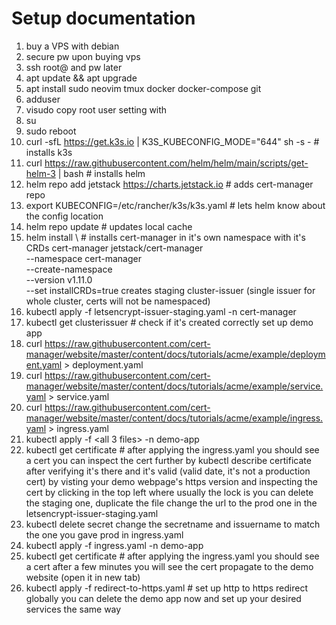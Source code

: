 # Setup documentation

1. buy a VPS with debian
2. secure pw upon buying vps
3. ssh root@<ip in email> and pw later
4. apt update && apt upgrade
5. apt install sudo neovim tmux docker docker-compose git
6. adduser <username>
7. visudo copy root user setting with <username>
8. su <username>
9. sudo reboot
10. curl -sfL https://get.k3s.io | K3S_KUBECONFIG_MODE="644" sh -s - # installs k3s
11. curl https://raw.githubusercontent.com/helm/helm/main/scripts/get-helm-3 | bash # installs helm
12. helm repo add jetstack https://charts.jetstack.io # adds cert-manager repo
13. export KUBECONFIG=/etc/rancher/k3s/k3s.yaml # lets helm know about the config location
14. helm repo update # updates local cache
15. helm install \ # installs cert-manager in it's own namespace with it's CRDs
  cert-manager jetstack/cert-manager \
  --namespace cert-manager \
  --create-namespace \
  --version v1.11.0 \
  --set installCRDs=true
creates staging cluster-issuer (single issuer for whole cluster, certs will not be namespaced)
16. kubectl apply -f letsencrypt-issuer-staging.yaml -n cert-manager
17. kubectl get clusterissuer # check if it's created correctly
set up demo app
18. curl  https://raw.githubusercontent.com/cert-manager/website/master/content/docs/tutorials/acme/example/deployment.yaml > deployment.yaml
19. curl https://raw.githubusercontent.com/cert-manager/website/master/content/docs/tutorials/acme/example/service.yaml > service.yaml
20. curl https://raw.githubusercontent.com/cert-manager/website/master/content/docs/tutorials/acme/example/ingress.yaml > ingress.yaml
21. kubectl apply -f <all 3 files> -n demo-app
22. kubectl get certificate # after applying the ingress.yaml you should see a cert
you can inspect the cert further by kubectl describe certificate <cert name>
after verifying it's there and it's valid (valid date, it's not a production cert) by visting your demo webpage's https version
and inspecting the cert by clicking in the top left where usually the lock is
you can delete the staging one, duplicate the file change the url to the prod one in the letsencrypt-issuer-staging.yaml
23. kubectl delete secret <cert name>
change the secretname and issuername to match the one you gave prod in ingress.yaml
24. kubectl apply -f ingress.yaml -n demo-app
25. kubectl get certificate # after applying the ingress.yaml you should see a cert
after a few minutes you will see the cert propagate to the demo website (open it in new tab)
26. kubectl apply -f redirect-to-https.yaml # set up http to https redirect globally
you can delete the demo app now and set up your desired services the same way
